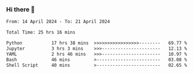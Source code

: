 ### Hi there 👋

<!--
**ututono/ututono** is a ✨ _special_ ✨ repository because its `README.md` (this file) appears on your GitHub profile.

Here are some ideas to get you started:

- 🔭 I’m currently working on ...
- 🌱 I’m currently learning ...
- 👯 I’m looking to collaborate on ...
- 🤔 I’m looking for help with ...
- 💬 Ask me about ...
- 📫 How to reach me: ...
- 😄 Pronouns: ...
- ⚡ Fun fact: ...
-->



<!--START_SECTION:waka-->

```txt
From: 14 April 2024 - To: 21 April 2024

Total Time: 25 hrs 16 mins

Python           17 hrs 38 mins  >>>>>>>>>>>>>>>>>--------   69.77 %
Jupyter          3 hrs 3 mins    >>>----------------------   12.13 %
YAML             2 hrs 46 mins   >>>----------------------   10.97 %
Bash             46 mins         >------------------------   03.08 %
Shell Script     40 mins         >------------------------   02.65 %
```

<!--END_SECTION:waka-->

